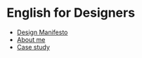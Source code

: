 # English for Designers
- [Design Manifesto](01-design-manifesto)
- [About me](01-design-manifesto/about-me)
- [Case study](case-study_TdA.md)

